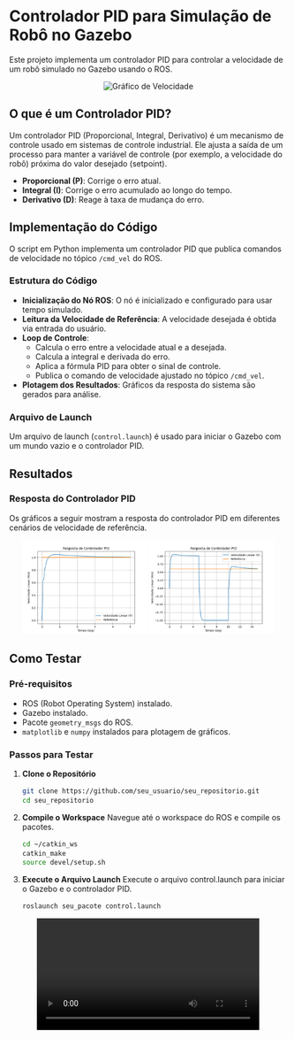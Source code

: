 # Controlador PID para Simulação de Robô no Gazebo

Este projeto implementa um controlador PID para controlar a velocidade de um robô simulado no Gazebo usando o ROS.

<p align="center">
  <img src="https://upload.wikimedia.org/wikipedia/commons/thumb/2/24/Feedback_loop_with_descriptions.svg/400px-Feedback_loop_with_descriptions.svg.png" alt="Gráfico de Velocidade">
</p>

## O que é um Controlador PID?

Um controlador PID (Proporcional, Integral, Derivativo) é um mecanismo de controle usado em sistemas de controle industrial. Ele ajusta a saída de um processo para manter a variável de controle (por exemplo, a velocidade do robô) próxima do valor desejado (setpoint).

- **Proporcional (P)**: Corrige o erro atual.
- **Integral (I)**: Corrige o erro acumulado ao longo do tempo.
- **Derivativo (D)**: Reage à taxa de mudança do erro.

## Implementação do Código

O script em Python implementa um controlador PID que publica comandos de velocidade no tópico `/cmd_vel` do ROS.

### Estrutura do Código

- **Inicialização do Nó ROS**: O nó é inicializado e configurado para usar tempo simulado.
- **Leitura da Velocidade de Referência**: A velocidade desejada é obtida via entrada do usuário.
- **Loop de Controle**: 
  - Calcula o erro entre a velocidade atual e a desejada.
  - Calcula a integral e derivada do erro.
  - Aplica a fórmula PID para obter o sinal de controle.
  - Publica o comando de velocidade ajustado no tópico `/cmd_vel`.
- **Plotagem dos Resultados**: Gráficos da resposta do sistema são gerados para análise.

### Arquivo de Launch

Um arquivo de launch (`control.launch`) é usado para iniciar o Gazebo com um mundo vazio e o controlador PID.

## Resultados

### Resposta do Controlador PID

Os gráficos a seguir mostram a resposta do controlador PID em diferentes cenários de velocidade de referência.

<p align="center">
  <img src="docs/result1.png" alt="Gráfico de Velocidade 1" width="45%" />
  <img src="docs/result2.png" alt="Gráfico de Velocidade 2" width="45%" />
</p>

## Como Testar

### Pré-requisitos

- ROS (Robot Operating System) instalado.
- Gazebo instalado.
- Pacote `geometry_msgs` do ROS.
- `matplotlib` e `numpy` instalados para plotagem de gráficos.

### Passos para Testar

1. **Clone o Repositório**

   ```bash
   git clone https://github.com/seu_usuario/seu_repositorio.git
   cd seu_repositorio

2. **Compile o Workspace**
   Navegue até o workspace do ROS e compile os pacotes.
   
   ```bash
   cd ~/catkin_ws
   catkin_make
   source devel/setup.sh

3. **Execute o Arquivo Launch**
   Execute o arquivo control.launch para iniciar o Gazebo e o controlador PID.
      
   ```bash
   roslaunch seu_pacote control.launch

<p align="center">
  <video width="80%" controls>
    <source src="docs/resultvid.webm" type="video/webm">
    Seu navegador não suporta a tag de vídeo.
  </video>
</p>
